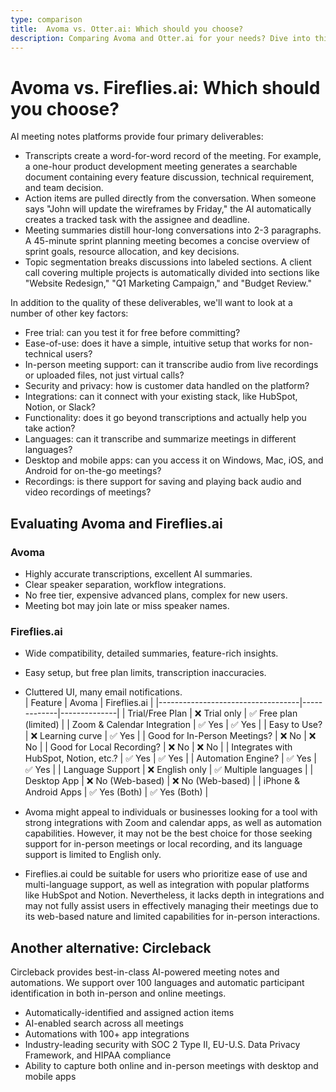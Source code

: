 ```yaml
---
type: comparison
title:  Avoma vs. Otter.ai: Which should you choose?
description: Comparing Avoma and Otter.ai for your needs? Dive into this article to evaluate both tools and discover an alternative, Circleback.
---
```


# Avoma vs. Fireflies.ai: Which should you choose?  
AI meeting notes platforms provide four primary deliverables:  
  
* Transcripts create a word-for-word record of the meeting. For example, a one-hour product development meeting generates a searchable document containing every feature discussion, technical requirement, and team decision.  
* Action items are pulled directly from the conversation. When someone says "John will update the wireframes by Friday," the AI automatically creates a tracked task with the assignee and deadline.  
* Meeting summaries distill hour-long conversations into 2-3 paragraphs. A 45-minute sprint planning meeting becomes a concise overview of sprint goals, resource allocation, and key decisions.  
* Topic segmentation breaks discussions into labeled sections. A client call covering multiple projects is automatically divided into sections like "Website Redesign," "Q1 Marketing Campaign," and "Budget Review."  
  
In addition to the quality of these deliverables, we'll want to look at a number of other key factors:  
  
* Free trial: can you test it for free before committing?  
* Ease-of-use: does it have a simple, intuitive setup that works for non-technical users?  
* In-person meeting support: can it transcribe audio from live recordings or uploaded files, not just virtual calls?  
* Security and privacy: how is customer data handled on the platform?  
* Integrations: can it connect with your existing stack, like HubSpot, Notion, or Slack?  
* Functionality: does it go beyond transcriptions and actually help you take action?  
* Languages: can it transcribe and summarize meetings in different languages?  
* Desktop and mobile apps: can you access it on Windows, Mac, iOS, and Android for on-the-go meetings?  
* Recordings: is there support for saving and playing back audio and video recordings of meetings?    
## Evaluating Avoma and Fireflies.ai  
### Avoma
- Highly accurate transcriptions, excellent AI summaries.
- Clear speaker separation, workflow integrations. 
- No free tier, expensive advanced plans, complex for new users.
- Meeting bot may join late or miss speaker names.

### Fireflies.ai
- Wide compatibility, detailed summaries, feature-rich insights.
- Easy setup, but free plan limits, transcription inaccuracies.
- Cluttered UI, many email notifications.  
| Feature                           | Avoma       | Fireflies.ai |
|-----------------------------------|-------------|--------------|
| Trial/Free Plan                   | ❌ Trial only | ✅ Free plan (limited) |
| Zoom & Calendar Integration       | ✅ Yes       | ✅ Yes        |
| Easy to Use?                      | ❌ Learning curve | ✅ Yes        |
| Good for In-Person Meetings?      | ❌ No        | ❌ No         |
| Good for Local Recording?         | ❌ No        | ❌ No         |
| Integrates with HubSpot, Notion, etc.? | ✅ Yes       | ✅ Yes        |
| Automation Engine?                | ✅ Yes       | ✅ Yes        |
| Language Support                  | ❌ English only | ✅ Multiple languages |
| Desktop App                       | ❌ No (Web-based) | ❌ No (Web-based) |
| iPhone & Android Apps             | ✅ Yes (Both) | ✅ Yes (Both) |  
- Avoma might appeal to individuals or businesses looking for a tool with strong integrations with Zoom and calendar apps, as well as automation capabilities. However, it may not be the best choice for those seeking support for in-person meetings or local recording, and its language support is limited to English only.

- Fireflies.ai could be suitable for users who prioritize ease of use and multi-language support, as well as integration with popular platforms like HubSpot and Notion. Nevertheless, it lacks depth in integrations and may not fully assist users in effectively managing their meetings due to its web-based nature and limited capabilities for in-person interactions.  
## Another alternative: Circleback  
Circleback provides best-in-class AI-powered meeting notes and automations. We support over 100 languages and automatic participant identification in both in-person and online meetings.  
  
* Automatically-identified and assigned action items  
* AI-enabled search across all meetings  
* Automations with 100+ app integrations  
* Industry-leading security with SOC 2 Type II, EU-U.S. Data Privacy Framework, and HIPAA compliance  
* Ability to capture both online and in-person meetings with desktop and mobile apps  